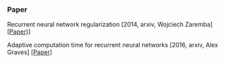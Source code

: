 

### Paper

Recurrent neural network regularization \[2014, arxiv, Wojciech Zaremba\] \[[Paper](https://arxiv.org/pdf/1409.2329.pdf))\]

Adaptive computation time for recurrent neural networks \[2016, arxiv, Alex Graves\] \[[Paper](https://arxiv.org/pdf/1603.08983.pdf)\]

